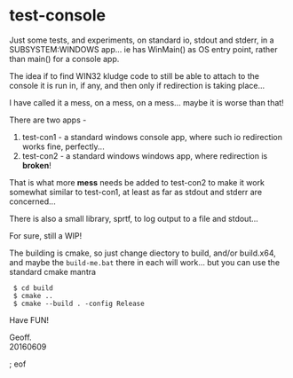 # test-console

Just some tests, and experiments, on standard io, stdout and stderr, in a SUBSYSTEM:WINDOWS app... ie has WinMain() as OS entry point, rather than main() for a console app.

The idea if to find WIN32 kludge code to still be able to attach to the console it is run in, if any, and then only if redirection is taking place...

I have called it a mess, on a mess, on a mess... maybe it is worse than that!

There are two apps -

 1. test-con1 - a standard windows console app, where such io redirection works fine, perfectly...
 2. test-con2 - a standard windows windows app, where redirection is **broken**!
 
That is what more **mess** needs be added to test-con2 to make it work somewhat similar to test-con1, at least as far as stdout and stderr are concerned...

There is also a small library, sprtf, to log output to a file and stdout...

For sure, still a WIP!

The building is cmake, so just change diectory to build, and/or build.x64, and maybe the `build-me.bat` there in each will work... but you can use the standard cmake mantra 

````
 $ cd build
 $ cmake ..
 $ cmake --build . -config Release
````

Have FUN!

Geoff.  
20160609

; eof
